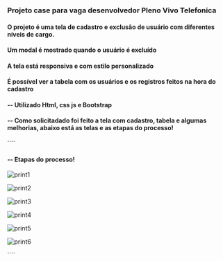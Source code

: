 ### Projeto case para vaga desenvolvedor Pleno Vivo Telefonica

#### O projeto é uma tela de cadastro e exclusão de usuário com diferentes níveis de cargo.
#### Um modal é mostrado quando o usuário é excluído 
#### A tela está responsiva e com estilo personalizado
#### É possível ver a tabela com os usuários e os registros feitos na hora do cadastro

#### -- Utilizado Html, css js e Bootstrap

#### -- Como solicitadado foi feito a tela com cadastro, tabela e algumas melhorias, abaixo está as telas e as etapas do processo!


´´´´
#### -- Etapas do processo!

![print1](https://github.com/user-attachments/assets/979df011-d773-44b8-a523-74601a028dfb)

![print2](https://github.com/user-attachments/assets/78e4cf0c-fdd6-42e9-b7cf-37ef70814b37)

![print3](https://github.com/user-attachments/assets/370d685e-49e6-4618-82e0-760a09607aea)

![print4](https://github.com/user-attachments/assets/873beaa1-d887-4d96-b34d-0e1d639a0a59)

![print5](https://github.com/user-attachments/assets/28184110-f66c-43cf-93f0-da91a55d7150)

![print6](https://github.com/user-attachments/assets/544964b2-da1b-45af-98b3-d44dc9e771dd)

´´´´


